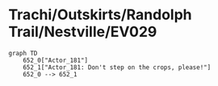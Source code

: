 # Trachi/Outskirts/Randolph Trail/Nestville/EV029


```mermaid
graph TD
    652_0["Actor_181"]
    652_1["Actor_181: Don't step on the crops, please!"]
    652_0 --> 652_1
```